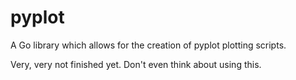 # pyplot
A Go library which allows for the creation of pyplot plotting scripts.

Very, very not finished yet. Don't even think about using this.
